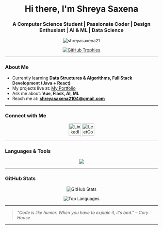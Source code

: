 <h1 align="center">Hi there, I'm Shreya Saxena </h1>
<h3 align="center"> A Computer Science Student | Passionate Coder | Design Enthusiast | AI & ML | Data Science </h3>

<p align="center">
  <img src="https://komarev.com/ghpvc/?username=shreyasaxena21&label=Profile%20views&color=0e75b6&style=flat" alt="shreyasaxena21" />
</p>

<p align="center">
  <a href="https://github.com/ryo-ma/github-profile-trophy">
    <img src="https://github-profile-trophy.vercel.app/?username=shreyasaxena21&theme=flat&row=1&margin-w=10&no-frame=true&no-bg=true" alt="GitHub Trophies" />
  </a>
</p>

---

### About Me

-  Currently learning **Data Structures & Algorithms, Full Stack Development (Java + React)**
-  My projects live at: [My Portfolio](https://shreyasaxena21.github.io/portfolio/)
-  Ask me about: **Vue, Flask, AI, ML**
-  Reach me at: **shreyasaxena2104@gmail.com**

---

### Connect with Me

<p align="center">
  <a href="https://www.linkedin.com/in/shreya-saxena-16a011246/" target="_blank">
    <img src="https://skillicons.dev/icons?i=linkedin" alt="LinkedIn" height="40"/>
  </a>
  <a href="https://leetcode.com/u/shreyasaxena21/" target="_blank">
    <img src="https://raw.githubusercontent.com/rahuldkjain/github-profile-readme-generator/master/src/images/icons/Social/leet-code.svg" alt="LeetCode" height="40" width="40"/>
  </a>
</p>

---

###  Languages & Tools

<p align="center">
  <img src="https://skillicons.dev/icons?i=java,js,html,css,python,mysql,postgres,vue,flask,postman,figma,bootstrap" />
</p>

---

###  GitHub Stats

<p align="center">
  <img src="https://github-readme-stats.vercel.app/api?username=shreyasaxena21&show_icons=true&theme=default&hide_border=true" alt="GitHub Stats" />
</p>

<p align="center">
  <img src="https://github-readme-stats.vercel.app/api/top-langs/?username=shreyasaxena21&layout=compact&theme=default&hide_border=true" alt="Top Languages" />
</p>



---

> *“Code is like humor. When you have to explain it, it’s bad.” – Cory House*

---

